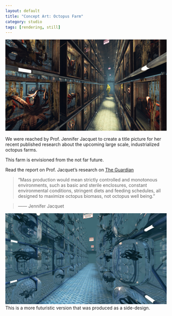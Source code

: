 ```yaml
---
layout: default
title: "Concept Art: Octopus Farm"
category: studio
tags: [rendering, still]
---
```


![](/assets/image/octopus_1.png)

We were reached by Prof. Jennifer Jacquet to create a title picture for her recent published research about the upcoming large scale, industrialized octopus farms.

This farm is envisioned from the not far future.

Read the report on Prof. Jacquet’s research on [The Guardian](https://www.theguardian.com/environment/2019/may/12/octopus-farming-unethical-and-threat-to-food-chain)

> “Mass production would mean strictly controlled and monotonous environments, such as basic and sterile enclosures, constant environmental conditions, stringent diets and feeding schedules, all designed to maximize octopus biomass, not octopus well being.”

> —— Jennifer Jacquet

![](/assets/image/octopus_0.png)
This is a more futuristic version that was produced as a side-design.
